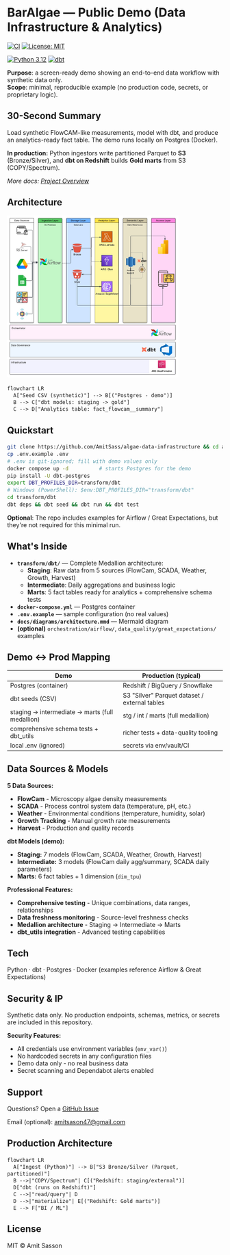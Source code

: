# BarAlgae — Public Demo (Data Infrastructure & Analytics)

[![CI](https://github.com/AmitSass/algae-data-infrastructure/actions/workflows/ci.yml/badge.svg)](https://github.com/AmitSass/algae-data-infrastructure/actions)
[![License: MIT](https://img.shields.io/badge/License-MIT-yellow.svg)](https://opensource.org/licenses/MIT)

[![Python 3.12](https://img.shields.io/badge/python-3.12-blue.svg)](https://www.python.org/downloads/release/python-3120/)
[![dbt](https://img.shields.io/badge/dbt-1.7.19-red.svg)](https://www.getdbt.com/)

**Purpose**: a screen-ready demo showing an end-to-end data workflow with synthetic data only.  
**Scope**: minimal, reproducible example (no production code, secrets, or proprietary logic).

## 30-Second Summary

Load synthetic FlowCAM-like measurements, model with dbt, and produce an analytics-ready fact table. The demo runs locally on Postgres (Docker).

**In production:** Python ingestors write partitioned Parquet to **S3** (Bronze/Silver), and **dbt on Redshift** builds **Gold marts** from S3 (COPY/Spectrum).

*More docs: [Project Overview](docs/OVERVIEW.md)*

## Architecture

<img src="docs/architecture.jpg" width="400" alt="BarAlgae Data Infrastructure Architecture Overview">

```mermaid
flowchart LR
  A["Seed CSV (synthetic)"] --> B[("Postgres - demo")]
  B --> C["dbt models: staging -> gold"]
  C --> D["Analytics table: fact_flowcam__summary"]
```

## Quickstart

```bash
git clone https://github.com/AmitSass/algae-data-infrastructure && cd algae-data-infrastructure
cp .env.example .env
# .env is git-ignored; fill with demo values only
docker compose up -d          # starts Postgres for the demo
pip install -U dbt-postgres
export DBT_PROFILES_DIR=transform/dbt
# Windows (PowerShell): $env:DBT_PROFILES_DIR="transform/dbt"
cd transform/dbt
dbt deps && dbt seed && dbt run && dbt test
```

**Optional**: The repo includes examples for Airflow / Great Expectations, but they're not required for this minimal run.

## What's Inside

- **`transform/dbt/`** — Complete Medallion architecture:
  - **Staging**: Raw data from 5 sources (FlowCam, SCADA, Weather, Growth, Harvest)
  - **Intermediate**: Daily aggregations and business logic
  - **Marts**: 5 fact tables ready for analytics + comprehensive schema tests
- **`docker-compose.yml`** — Postgres container
- **`.env.example`** — sample configuration (no real values)
- **`docs/diagrams/architecture.mmd`** — Mermaid diagram
- **(optional)** `orchestration/airflow/`, `data_quality/great_expectations/` examples

## Demo ↔ Prod Mapping

| Demo | Production (typical) |
|------|---------------------|
| Postgres (container) | Redshift / BigQuery / Snowflake |
| dbt seeds (CSV) | S3 "Silver" Parquet dataset / external tables |
| staging → intermediate → marts (full medallion) | stg / int / marts (full medallion) |
| comprehensive schema tests + dbt_utils | richer tests + data-quality tooling |
| local .env (ignored) | secrets via env/vault/CI |

## Data Sources & Models

**5 Data Sources:**
- **FlowCam** - Microscopy algae density measurements
- **SCADA** - Process control system data (temperature, pH, etc.)
- **Weather** - Environmental conditions (temperature, humidity, solar)
- **Growth Tracking** - Manual growth rate measurements
- **Harvest** - Production and quality records

**dbt Models (demo):**
- **Staging:** 7 models (FlowCam, SCADA, Weather, Growth, Harvest)
- **Intermediate:** 3 models (FlowCam daily agg/summary, SCADA daily parameters)
- **Marts:** 6 fact tables + 1 dimension (`dim_tpu`)

**Professional Features:**
- **Comprehensive testing** - Unique combinations, data ranges, relationships
- **Data freshness monitoring** - Source-level freshness checks
- **Medallion architecture** - Staging → Intermediate → Marts
- **dbt_utils integration** - Advanced testing capabilities

## Tech

Python · dbt · Postgres · Docker (examples reference Airflow & Great Expectations)

## Security & IP

Synthetic data only. No production endpoints, schemas, metrics, or secrets are included in this repository.

**Security Features:**
- All credentials use environment variables (`env_var()`)
- No hardcoded secrets in any configuration files
- Demo data only - no real business data
- Secret scanning and Dependabot alerts enabled

## Support

Questions? Open a [GitHub Issue](https://github.com/AmitSass/algae-data-infrastructure/issues)

Email (optional): amitsason47@gmail.com

## Production Architecture

```mermaid
flowchart LR
  A["Ingest (Python)"] --> B["S3 Bronze/Silver (Parquet, partitioned)"]
  B -->|"COPY/Spectrum"| C[("Redshift: staging/external")]
  D["dbt (runs on Redshift)"]
  C -->|"read/query"| D
  D -->|"materialize"| E[("Redshift: Gold marts")]
  E --> F["BI / ML"]
```

## License

MIT © Amit Sasson